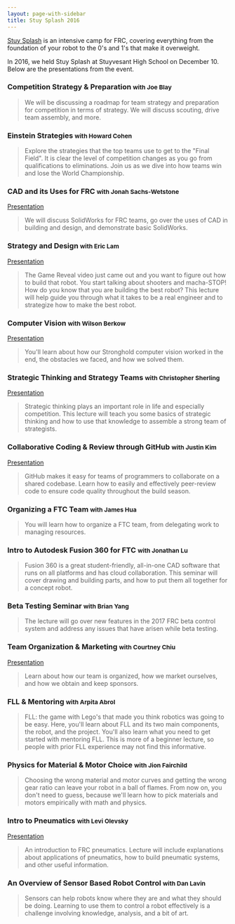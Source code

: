 ```yaml
---
layout: page-with-sidebar
title: Stuy Splash 2016
---
```


[Stuy Splash](/community/projects/stuysplash/) is an intensive camp for FRC, covering everything from the foundation of your robot to the 0's and 1's that make it overweight.

In 2016, we held Stuy Splash at Stuyvesant High School on December 10. Below are the presentations from the event.

### Competition Strategy & Preparation <small>with Joe Blay</small>
> We will be discussing a roadmap for team strategy and preparation for competition in terms of strategy. We will discuss scouting, drive team assembly, and more.

### Einstein Strategies <small>with Howard Cohen</small>
> Explore the strategies that the top teams use to get to the "Final Field". It is clear the level of competition changes as you go from qualifications to eliminations. Join us as we dive into how teams win and lose the World Championship.

### CAD and its Uses for FRC <small>with Jonah Sachs-Wetstone</small>
[Presentation](https://drive.google.com/file/d/0B_BCYZnpk1QRY0d3OXNqXzY1Mmc/view?usp=sharing)

> We will discuss SolidWorks for FRC teams, go over the uses of CAD in building and design, and demonstrate basic SolidWorks.

### Strategy and Design <small>with Eric Lam</small>
[Presentation](https://drive.google.com/file/d/0B_BCYZnpk1QRZEFoekd4QmFyVmM/view?usp=sharing)

> The Game Reveal video just came out and you want to figure out how to build that robot. You start talking about shooters and macha-STOP! How do you know that you are building the best robot? This lecture will help guide you through what it takes to be a real engineer and to strategize how to make the best robot.

### Computer Vision <small>with Wilson Berkow</small>
[Presentation](https://docs.google.com/presentation/d/1KvPWpPO9rFjTZ3nKJy4rmbvxRiOo2EwrciE0fggv8xM/edit?usp=sharing)

> You'll learn about how our Stronghold computer vision worked in the end, the obstacles we faced, and how we solved them.

### Strategic Thinking and Strategy Teams <small>with Christopher Sherling</small>
[Presentation](https://docs.google.com/presentation/d/1qR2skH4mg4jLsedkQd8GJHkyZ_u7s2nnlalca2f6pxE/edit?usp=sharing)

> Strategic thinking plays an important role in life and especially competition. This lecture will teach you some basics of strategic thinking and how to use that knowledge to assemble a strong team of strategists.

### Collaborative Coding & Review through GitHub <small>with Justin Kim</small>
[Presentation](https://docs.google.com/presentation/d/1hwGDJC54b1RrImA_hpRYLPF2I3ma_SfG7FKnKT5Ufr4/edit?usp=sharing)

> GitHub makes it easy for teams of programmers to collaborate on a shared codebase. Learn how to easily and effectively peer-review code to ensure code quality throughout the build season.

### Organizing a FTC Team <small>with James Hua</small>
> You will learn how to organize a FTC team, from delegating work to managing resources.

### Intro to Autodesk Fusion 360 for FTC <small>with Jonathan Lu</small>
> Fusion 360 is a great student-friendly, all-in-one CAD software that runs on all platforms and has cloud collaboration. This seminar will cover drawing and building parts, and how to put them all together for a concept robot.

### Beta Testing Seminar <small>with Brian Yang</small>
> The lecture will go over new features in the 2017 FRC beta control system and address any issues that have arisen while beta testing.

### Team Organization & Marketing <small>with Courtney Chiu</small>
[Presentation](https://drive.google.com/file/d/0ByDCuoYV7KEdbi1DMjYyU2o1Wnc/view?usp=sharing)

> Learn about how our team is organized, how we market ourselves, and how we obtain and keep sponsors.

### FLL & Mentoring <small>with Arpita Abrol</small>
> FLL: the game with Lego's that made you think robotics was going to be easy. Here, you'll learn about FLL and its two main components, the robot, and the project. You'll also learn what you need to get started with mentoring FLL. This is more of a beginner lecture, so people with prior FLL experience may not find this informative.

### Physics for Material & Motor Choice <small>with Jion Fairchild</small>
> Choosing the wrong material and motor curves and getting the wrong gear ratio can leave your robot in a ball of flames. From now on, you don't need to guess, because we'll learn how to pick materials and motors empirically with math and physics.

### Intro to Pneumatics <small>with Levi Olevsky</small>
[Presentation](https://docs.google.com/presentation/d/1gXXwftxNMvnzFIyDfgJRMKb2G8RQVMleX06OyL6C1mM/edit?usp=sharing)

> An introduction to FRC pneumatics. Lecture will include explanations about applications of pneumatics, how to build pneumatic systems, and other useful information.

### An Overview of Sensor Based Robot Control <small>with Dan Lavin</small>
> Sensors can help robots know where they are and what they should be doing. Learning to use them to control a robot effectively is a challenge involving knowledge, analysis, and a bit of art.
